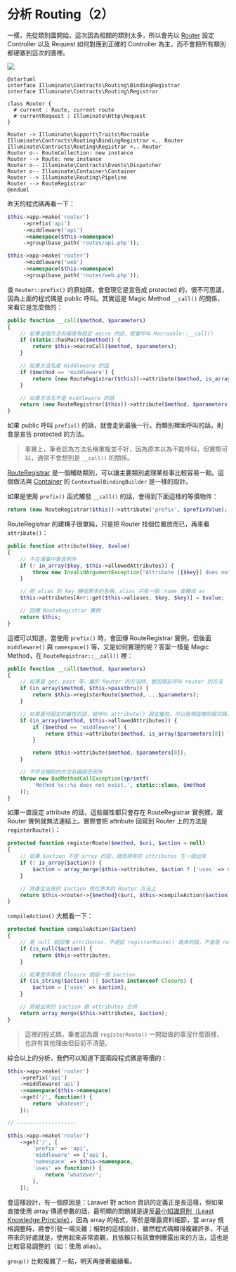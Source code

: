 # 分析 Routing（2）

一樣，先從類別圖開始。這次因為相關的類別太多，所以會先以 [Router][] 設定 Controller 以及 Request 如何對應到正確的 Controller 為主，而不會把所有類別都硬塞到這次的圖裡。

![](http://www.plantuml.com/plantuml/png/bL7DIiD04BxlKmnuDNs08gLO1Jq84ZtkPTnEwy1cDixEwa5yTniIau2Xw6asty_Czv5jDbGhJNGiHdh0G70VOsbOqCZlafXYiEphL8pbwAzPzgTPqv6pAUfVVPF1XOWvGqUGmgS3k81GL4aCrZryEGBQVSubDRqLofroTkxEhFK_ZFjoRbXURUQgfzAsISq_Ax9b_u114xv4Slyg35UhrH3-l77HCGHBLTKZknGZ1UCaQn3w09PiA8761jMc5oxJtPx54BVl9ATnmxb52w-aPnp8GZgzvgSdvLZhaLkABByJJdzuIx8lJVm6)

    @startuml
    interface Illuminate\Contracts\Routing\BindingRegistrar
    interface Illuminate\Contracts\Routing\Registrar
    
    class Router {
      # current : Route, current route
      # currentRequest : Illuminate\Http\Request 
    }
    
    Router -> Illuminate\Support\Traits\Macroable
    Illuminate\Contracts\Routing\BindingRegistrar <.. Router
    Illuminate\Contracts\Routing\Registrar <.. Router
    Router o-- RouteCollection: new instance
    Router --> Route: new instance
    Router o-- Illuminate\Contracts\Events\Dispatcher
    Router o-- Illuminate\Container\Container
    Router --> Illuminate\Routing\Pipeline
    Router --> RouteRegistrar
    @enduml

昨天的程式碼再看一下：

```php
$this->app->make('router')
     ->prefix('api')
     ->middleware('api')
     ->namespace($this->namespace)
     ->group(base_path('routes/api.php'));

$this->app->make('router')
     ->middleware('web')
     ->namespace($this->namespace)
     ->group(base_path('routes/web.php'));
```

查 `Router::prefix()` 的原始碼，會發現它是宣告成 protected 的，很不可思議，因為上面的程式碼是 public 呼叫。其實這是 Magic Method `__call()` 的關係，來看它是怎麼做的：

```php
public function __call($method, $parameters)
{
    // 如果這個方法名稱是有設定 macro 的話，就會呼叫 Macroable::__call()
    if (static::hasMacro($method)) {
        return $this->macroCall($method, $parameters);
    }

    // 如果方法名是 middleware 的話
    if ($method == 'middleware') {
        return (new RouteRegistrar($this))->attribute($method, is_array($parameters[0]) ? $parameters[0] : $parameters);
    }

    // 如果方法名不是 middleware 的話
    return (new RouteRegistrar($this))->attribute($method, $parameters[0]);
}
```

如果 public 呼叫 `prefix()` 的話，就會走到最後一行。而類別裡面呼叫的話，則會是宣告 protected 的方法。

> 事實上，筆者認為方法名稱重複並不好，因為原本以為不能呼叫，但實際可以，通常不會想到是 `__call()` 的關係。

[RouteRegistrar][] 是一個輔助類別，可以讓主要類別處理某些事比較容易一點。這個做法與 [Container][Day04] 的 `ContextualBindingBuilder` 是一樣的設計。

如果是使用 `prefix()` 函式觸發 `__call()` 的話，會得到下面這樣的等價物件：

```php
return (new RouteRegistrar($this))->attribute('prefix', $prefixValue);
```

RouteRegistrar 的建構子很單純，只是把 Router 找個位置放而已，再來看 `attribute()`：

```php
public function attribute($key, $value)
{
    // 不在清單中會丟例外
    if (! in_array($key, $this->allowedAttributes)) {
        throw new InvalidArgumentException("Attribute [{$key}] does not exist.");
    }

    // 把 alias 的 key 轉成原本的名稱，alias 只有一個：name 會轉成 as
    $this->attributes[Arr::get($this->aliases, $key, $key)] = $value;

    // 回傳 RouteRegistrar 實例
    return $this;
}
```

這裡可以知道，當使用 `prefix()` 時，會回傳 RouteRegistrar 實例，但後面 `middleware()` 與 `namespace()` 等，又是如何實現的呢？答案一樣是 Magic Method，在 `RouteRegistrar::__call()` 裡：

```php
public function __call($method, $parameters)
{
    // 如果是 get、post 等，屬於 Router 的方法時，會回頭去呼叫 router 的方法
    if (in_array($method, $this->passthru)) {
        return $this->registerRoute($method, ...$parameters);
    }

    // 如果是可設定的屬性的話，就呼叫 attribute() 設定屬性。可以發現這裡的程式碼，其實跟 Router::__call() 非常像
    if (in_array($method, $this->allowedAttributes)) {
        if ($method == 'middleware') {
            return $this->attribute($method, is_array($parameters[0]) ? $parameters[0] : $parameters);
        }

        return $this->attribute($method, $parameters[0]);
    }

    // 不符合規則的方法名稱就丟例外
    throw new BadMethodCallException(sprintf(
        'Method %s::%s does not exist.', static::class, $method
    ));
}
``` 

如果一直設定 attribute 的話，這些屬性都只會存在 RouteRegistrar 實例裡，跟 Router 實例就無法連結上。實際會把 attribute 回寫到 Router 上的方法是 `registerRoute()`：

```php
protected function registerRoute($method, $uri, $action = null)
{
    // 如果 $action 不是 array 的話，就依現有的 attributes 生一個出來  
    if (! is_array($action)) {
        $action = array_merge($this->attributes, $action ? ['uses' => $action] : []);
    }

    // 將產生出來的 $action 用在原本的 Router 方法上
    return $this->router->{$method}($uri, $this->compileAction($action));
}
```

`compileAction()` 大概看一下：

```php
protected function compileAction($action)
{
    // 是 null 就回傳 attributes，不過從 registerRoute() 進來的話，不會是 null
    if (is_null($action)) {
        return $this->attributes;
    }

    // 如果是字串或 Closure 就組一個 $action
    if (is_string($action) || $action instanceof Closure) {
        $action = ['uses' => $action];
    }

    // 將組出來的 $action 跟 attributes 合併
    return array_merge($this->attributes, $action);
}
```

> 這裡的程式碼，筆者認為跟 `registerRoute()` 一開始做的事沒什麼兩樣，也許有其他理由但目前不清楚。

綜合以上的分析，我們可以知道下面兩段程式碼是等價的：

```php
$this->app->make('router')
    ->prefix('api')
    ->middleware('api')
    ->namespace($this->namespace)
    ->get('/', function() {
        return 'whatever';
    });

// -------------------

$this->app->make('router')
    ->get('/', [
        'prefix' => 'api',
        'middleware' => ['api'],
        'namespace' => $this->namespace,
        'uses' => function() {
            return 'whatever';
        },
    ]);
```

會這樣設計，有一個原因是：Laravel 對 action 資訊的定義正是長這樣，但如果直接使用 array 傳遞參數的話，最明顯的問題就是違反[最小知識原則（Least Knowledge Principle）](https://github.com/MilesChou/book-refactoring-30-days/blob/master/docs/day12.md)，因為 array 的格式，等於是曝露資料細節，當 array 規格調整時，將會引發一場災難；相對的這樣設計，雖然程式碼顯得複雜許多，不過帶來的好處就是，使用起來非常直觀，且依賴只有該實例曝露出來的方法，這也是比較容易調整的（如：使用 alias）。

`group()` 比較複雜了一點，明天再接著繼續看。

[Router]: https://github.com/laravel/framework/blob/v5.7.6/src/Illuminate/Routing/Router.php
[RouteRegistrar]: https://github.com/laravel/framework/blob/v5.7.6/src/Illuminate/Routing/RouteRegistrar.php

[Day04]: day04.md

